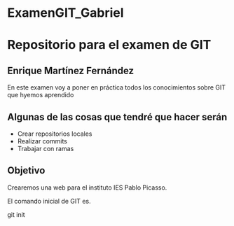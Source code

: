 # ExamenGIT_Gabriel
# Repositorio para el examen de GIT

## Enrique Martínez Fernández

En este examen voy a poner en práctica todos los conocimientos sobre GIT que hyemos aprendido

## Algunas de las cosas que tendré que hacer serán
- Crear repositorios locales
- Realizar commits
- Trabajar con ramas

## Objetivo

Crearemos una web para el instituto IES Pablo Picasso.

El comando inicial de GIT es.

git init
